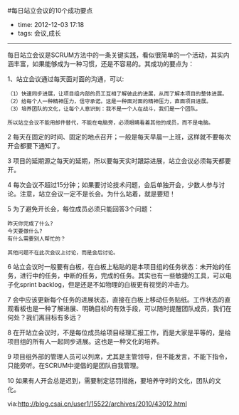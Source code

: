 #每日站立会议的10个成功要点

- time: 2012-12-03 17:18
- tags: 会议,成长

---

每日站立会议是SCRUM方法中的一条关键实践，看似很简单的一个活动，其实内涵丰富，如果能够成为一种习惯，还是不容易的。其成功的要点为： 

  1、站立会议通过每天面对面的沟通，可以: 

    （1）快速同步进展，让项目组内部的员工互相了解彼此的进展，从而了解本项目的整体进展。 
    （2）给每个人一种精神压力，信守承诺。这是一种面对面的精神压力，直面项目进展。
    （3）培养团队的文化，让每个人意识到：我不是一个人在战斗，我们是一个团队。 

    所以站立会议不能用邮件替代，不能在电脑旁，必须眼睛看着其他的成员，而不是电脑。 

  2 每天在固定的时间、固定的地点召开；一般是每天早晨一上班，这样就不要每次开会都要下通知了。 

  3 项目的延期源之每天的延期，所以要每天实时跟踪进展，站立会议必须每天都要开。 

  4 每次会议不超过15分钟；如果要讨论技术问题，会后单独开会，少数人参与讨论。注意，站立会议一定不是长会。为什么站着，就是要短！ 

  5 为了避免开长会，每位成员必须只能回答3个问题： 

    昨天你完成了什么?
    今天要做什么?
    有什么需要别人帮忙的？ 

    其他问题不在此次会议上讨论，而是会后讨论。 

  6 站立会议时一般要有白板，在白板上粘贴的是本项目组的任务状态：未开始的任务，进行中的任务，中断的任务，完成的任务。其实也有一些敏捷的工具，可以电子化sprint backlog，但是还是不如物理的白板更有视觉的冲击力。

  7 会中应该更新每个任务的进展状态，直接在白板上移动任务贴纸。工作状态的直观看板也是一种了解进展、明确目标的有效手段，可以随时提醒团队成员，我们在何处？我们离目标有多远？ 

  8 在开站立会议时，不是每位成员给项目经理汇报工作，而是大家是平等的，是给项目组的所有人一起同步进展。这也是一种文化的培养。 

  9 项目组外部的管理人员可以列席，尤其是主管领导，但不能发言，不能下指令，只能旁听。在SCRUM中提倡的是团队自我管理。  

  10 如果有人开会总是迟到，需要制定惩罚措施，要培养守时的文化，团队的文化。

via:http://blog.csai.cn/user1/15522/archives/2010/43012.html
